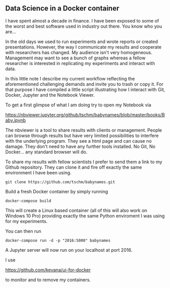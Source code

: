 ## Data Science in a Docker container

I have spent almost a decade in finance. I have been exposed to some of the worst and best software used in industry out there. 
You know who you are...

In the old days we used to run experiments and wrote reports or created presentations. However, the way I communicate my
results and cooperate with researchers has changed. My audience isn't very homogeneous. Management may want to see a bunch of graphs whereas a fellow researcher is interested in replicating my experiments and interact with data. 

In this little note I describe my current workflow reflecting the aforementioned challenging demands 
and invite you to trash or copy it. For that purpose I have compiled a little script illustrating how I interact with 
Git, Docker, Jupyter and the Notebook Viewer.

To get a first glimpse of what I am doing try to open my Notebook via

https://nbviewer.jupyter.org/github/tschm/babynames/blob/master/books/Baby.ipynb

The nbviewer is a tool to share results with clients or management. 
People can browse through results but have very limited possibilities to interfere with the underlying program. 
They see a html page and can cause no damage. 
They don't need to have any further tools installed. No Git, No Docker... any standard browser will do.

To share my results with fellow scientists I prefer to send them a link to my Github repository. 
They can clone it and fire off exactly the same environment I have been using. 

```
git clone https://github.com/tschm/babynames.git
```
Build a fresh Docker container by simply running
```
docker-compose build
```
This will create a Linux based container (all of this will also work on Windows 10 Pro) providing exactly the same Python enviroment I was using for my experiments. 

You can then run
```
docker-compose run -d -p "2016:5000" babynames
```
A Jupyter server will now run on your localhost at port 2016. 

I use 

https://github.com/kevana/ui-for-docker

to monitor and to remove my containers.
